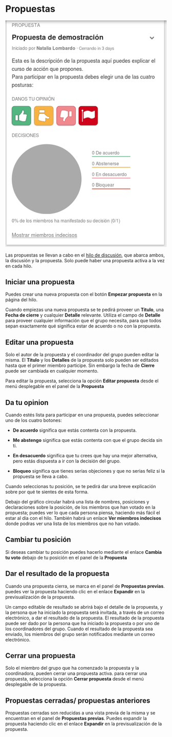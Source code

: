 # Propuestas

<img class="screenshot" alt="panel de propuestas" src="proposal_panel.png" />

Las propuestas se llevan a cabo en el [hilo de discusión](discussion_threads.html "va a la sección hilos de discusión en este manual"), que abarca ambos, la discusión y la propuesta. Solo puede haber una propuesta activa a la vez en cada hilo.

## Iniciar una propuesta

Puedes crear una nueva propuesta con el botón **Empezar propuesta** en la página del hilo.

Cuando empiezas una nueva propuesta se te pedirá proveer un **Titulo**, una **Fecha de cierre** y cualquier **Detalle** relevante. Utiliza el campo de **Detalle** para proveer cualquier información que el grupo necesita, para que todos sepan exactamente qué significa estar de acuerdo o no con la propuesta.  

## Editar una propuesta

Solo el autor de la propuesta y el coordinador del grupo pueden editar la misma. El **Titulo** y los **Detalles** de la propuesta solo pueden ser editados hasta que el primer miembro participe. Sin embargo la fecha de **Cierre** puede ser cambiada en cualquier momento.

Para editar la propuesta, selecciona la opción **Editar propuesta** desde el menú desplegable en el panel de la **Propuesta**

## Da tu opinion

Cuando estés lista para participar en una propuesta, puedes seleccionar uno de los cuatro botones: 

* **De acuerdo** significa que estás contenta con la propuesta.

* **Me abstengo** significa que estás contenta con que el grupo decida sin ti.

* **En desacuerdo** significa que tu crees que hay una mejor alternativa, pero estás dispuesta a ir con la decisión del grupo.

* **Bloqueo** significa que tienes serias objeciones y que no serias feliz si la propuesta se lleva a cabo.

Cuando seleccionas tu posición, se te pedirá dar una breve explicación sobre por qué te sientes de esta forma. 

Debajo del gráfico circular habrá una lista de nombres, posiciones y declaraciones sobre la posición, de los miembros que han votado en la propuesta; puedes ver lo que cada persona piensa, haciendo más fácil el estar al día con el hilo. También habrá un enlace **Ver miembros indecisos** donde podras ver una lista de los miembros que no han votado.

## Cambiar tu posición

Si deseas cambiar tu posición puedes hacerlo mediante el enlace **Cambia tu voto** debajo de tu posición en el panel de la **Propuesta**

## Dar el resultado de la propuesta

Cuando una propuesta cierra, se marca en el panel de **Propuestas previas**. puedes ver la propuesta haciendo clic en el enlace **Expandir** en la previsualización de la propuesta. 

Un campo editable de resultado se abrirá bajo el detalle de la propuesta, y la persona que ha iniciado la propuesta será invitada, a través de un correo electrónico, a dar el resultado de la propuesta. El resultado de la propuesta puede ser dado por la persona que ha iniciado la propuesta o por uno de los coordinadores del grupo. 
Cuando el resultado de la propuesta sea enviado, los miembros del grupo serán notificados mediante un correo electrónico.  

## Cerrar una propuesta

Solo el miembro del grupo que ha comenzado la propuesta y la coordinadora, pueden cerrar una propuesta activa. para cerrar una propuesta, selecciona la opción **Cerrar propuesta** desde el menú desplegable de la propuesta. 

## Propuestas cerradas/ propuestas anteriores

Propuestas cerradas son reducidas a una vista previa de la misma y se encuentran en el panel de **Propuestas previas**. Puedes expandir la propuesta haciendo clic en el enlace **Expandir** en la previsualización de la propuesta.
